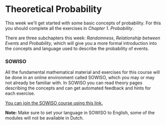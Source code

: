 
# Theoretical Probability

This week we'll get started with some basic concepts of probability. For this
you should complete all the exercises in *Chapter 1. Probability*.

There are three subchapters this week: *Randomness*, *Relationship between Events*
and *Probability*, which will give you a more formal introduction into the
concepts and language used to describe the probability of events.

### SOWISO

All the fundamental mathematical material and exercises for this course will be
done in an online environment called SOWISO, which you may or may not already
be familiar with. In SOWISO you can read theory pages describing the concepts
and can get automated feedback and hints for each exercise.

[You can join the SOWISO course using this link.](https://uva.sowiso.nl/saml/surf/ZW5yb2xsL0dpb0xIeU1XRWh5cVgzRzk:)

**Note:** Make sure to set your language in SOWISO to English, some of the
modules will not be available in Dutch.

